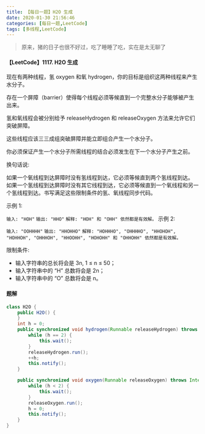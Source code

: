```yaml
---
title: 【每日一题】H2O 生成
date: 2020-01-30 21:56:46
categories: [每日一题,LeetCode]
tags: [多线程,LeetCode]
---
```


> 原来，猪的日子也很不好过，吃了睡睡了吃，实在是太无聊了

#### 【LeetCode】1117. H2O 生成

现在有两种线程，氢 oxygen 和氧 hydrogen，你的目标是组织这两种线程来产生水分子。

存在一个屏障（barrier）使得每个线程必须等候直到一个完整水分子能够被产生出来。

氢和氧线程会被分别给予 releaseHydrogen 和 releaseOxygen 方法来允许它们突破屏障。

这些线程应该三三成组突破屏障并能立即组合产生一个水分子。

你必须保证产生一个水分子所需线程的结合必须发生在下一个水分子产生之前。

<!--more-->

换句话说:

​	如果一个氧线程到达屏障时没有氢线程到达，它必须等候直到两个氢线程到达。
​	如果一个氢线程到达屏障时没有其它线程到达，它必须等候直到一个氧线程和另一个氢线程到达。
​	书写满足这些限制条件的氢、氧线程同步代码。

 

示例 1:

`输入: "HOH"`
`输出: "HHO"`
`解释: "HOH" 和 "OHH" 依然都是有效解。`
示例 2:

`输入: "OOHHHH"`
`输出: "HHOHHO"`
`解释: "HOHHHO", "OHHHHO", "HHOHOH", "HOHHOH", "OHHHOH", "HHOOHH", "HOHOHH" 和 "OHHOHH" 依然都是有效解。`


限制条件:

- 输入字符串的总长将会是 3n, 1 ≤ n ≤ 50；
- 输入字符串中的 “H” 总数将会是 2n；
- 输入字符串中的 “O” 总数将会是 n。

#### 题解

```java
class H2O {
    public H2O() {
    }
    int h = 0;
    public synchronized void hydrogen(Runnable releaseHydrogen) throws InterruptedException {
        while (h == 2) {
            this.wait();
        }
        releaseHydrogen.run();
        ++h;
        this.notify();
    }

    public synchronized void oxygen(Runnable releaseOxygen) throws InterruptedException {
        while (h < 2) {
            this.wait();
        }
        releaseOxygen.run();
        h = 0;
        this.notify();
    }
}
```

